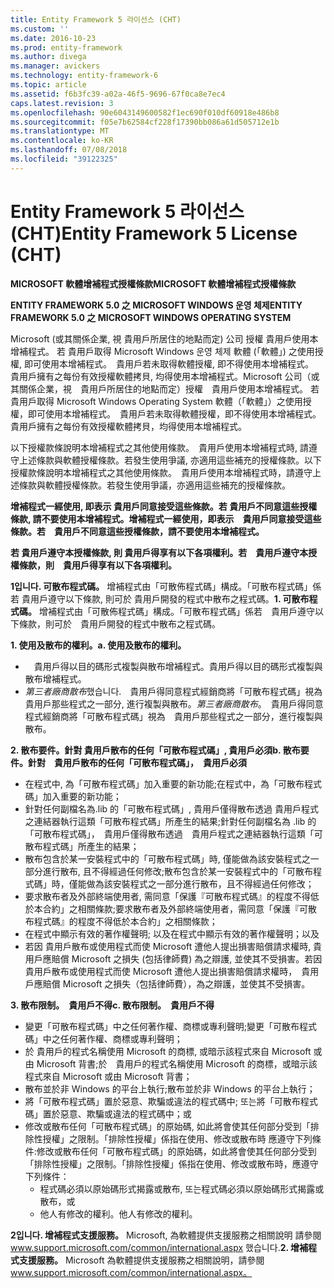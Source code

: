 ```yaml
---
title: Entity Framework 5 라이선스 (CHT)
ms.custom: ''
ms.date: 2016-10-23
ms.prod: entity-framework
ms.author: divega
ms.manager: avickers
ms.technology: entity-framework-6
ms.topic: article
ms.assetid: f6b3fc39-a02a-46f5-9696-67f0ca8e7ec4
caps.latest.revision: 3
ms.openlocfilehash: 90e6043149600582f1ec690f010df60918e486b8
ms.sourcegitcommit: f05e7b62584cf228f17390bb086a61d505712e1b
ms.translationtype: MT
ms.contentlocale: ko-KR
ms.lasthandoff: 07/08/2018
ms.locfileid: "39122325"
---
```

# <a name="entity-framework-5-license-cht"></a><span data-ttu-id="b9519-102">Entity Framework 5 라이선스 (CHT)</span><span class="sxs-lookup"><span data-stu-id="b9519-102">Entity Framework 5 License (CHT)</span></span>
<span data-ttu-id="b9519-103">**MICROSOFT 軟體增補程式授權條款**</span><span class="sxs-lookup"><span data-stu-id="b9519-103">**MICROSOFT 軟體增補程式授權條款**</span></span>

<span data-ttu-id="b9519-104">**ENTITY FRAMEWORK 5.0 之 MICROSOFT WINDOWS 운영 체제**</span><span class="sxs-lookup"><span data-stu-id="b9519-104">**ENTITY FRAMEWORK 5.0 之 MICROSOFT WINDOWS OPERATING SYSTEM**</span></span>

<span data-ttu-id="b9519-105">Microsoft (或其關係企業, 視 貴用戶所居住的地點而定) 公司 授權 貴用戶使用本增補程式。 若 貴用戶取得 Microsoft Windows 운영 체제 軟體 (「軟體」) 之使用授權, 即可使用本增補程式。　貴用戶若未取得軟體授權, 即不得使用本增補程式。　貴用戶擁有之每份有效授權軟體拷貝, 均得使用本增補程式。</span><span class="sxs-lookup"><span data-stu-id="b9519-105">Microsoft 公司（或其關係企業，視　貴用戶所居住的地點而定）授權　貴用戶使用本增補程式。 若　貴用戶取得 Microsoft Windows Operating System 軟體（「軟體」）之使用授權，即可使用本增補程式。　貴用戶若未取得軟體授權，即不得使用本增補程式。　貴用戶擁有之每份有效授權軟體拷貝，均得使用本增補程式。</span></span>

<span data-ttu-id="b9519-106">以下授權款條說明本增補程式之其他使用條款。　貴用戶使用本增補程式時, 請遵守上述條款與軟體授權條款。若發生使用爭議, 亦適用這些補充的授權條款。</span><span class="sxs-lookup"><span data-stu-id="b9519-106">以下授權款條說明本增補程式之其他使用條款。　貴用戶使用本增補程式時，請遵守上述條款與軟體授權條款。若發生使用爭議，亦適用這些補充的授權條款。</span></span>

<span data-ttu-id="b9519-107">**增補程式一經使用, 即表示 貴用戶同意接受這些條款。若 貴用戶不同意這些授權條款, 請不要使用本增補程式。**</span><span class="sxs-lookup"><span data-stu-id="b9519-107">**增補程式一經使用，即表示　貴用戶同意接受這些條款。若　貴用戶不同意這些授權條款，請不要使用本增補程式。**</span></span>

<span data-ttu-id="b9519-108">**若 貴用戶遵守本授權條款, 則 貴用戶得享有以下各項權利。**</span><span class="sxs-lookup"><span data-stu-id="b9519-108">**若　貴用戶遵守本授權條款，則　貴用戶得享有以下各項權利。**</span></span>

<span data-ttu-id="b9519-109">**1입니다. 可散布程式碼。** 增補程式由「可散佈程式碼」構成。「可散布程式碼」係若 貴用戶遵守以下條款, 則可於 貴用戶開發的程式中散布之程式碼。</span><span class="sxs-lookup"><span data-stu-id="b9519-109">**1. 可散布程式碼。** 增補程式由「可散佈程式碼」構成。「可散布程式碼」係若　貴用戶遵守以下條款，則可於　貴用戶開發的程式中散布之程式碼。</span></span>

<span data-ttu-id="b9519-110">**1. 使用及散布的權利。**</span><span class="sxs-lookup"><span data-stu-id="b9519-110">**a. 使用及散布的權利。**</span></span>

-   　<span data-ttu-id="b9519-111">貴用戶得以目的碼形式複製與散布增補程式。</span><span class="sxs-lookup"><span data-stu-id="b9519-111">貴用戶得以目的碼形式複製與散布增補程式。</span></span>
-   <span data-ttu-id="b9519-112">*第三者廠商散布*했습니다.　貴用戶得同意程式經銷商將「可散布程式碼」視為 貴用戶那些程式之一部分, 進行複製與散布。</span><span class="sxs-lookup"><span data-stu-id="b9519-112">*第三者廠商散布*。　貴用戶得同意程式經銷商將「可散布程式碼」視為　貴用戶那些程式之一部分，進行複製與散布。</span></span>

<span data-ttu-id="b9519-113">**2. 散布要件。針對 貴用戶散布的任何「可散布程式碼」, 貴用戶必須**</span><span class="sxs-lookup"><span data-stu-id="b9519-113">**b. 散布要件。針對　貴用戶散布的任何「可散布程式碼」，　貴用戶必須**</span></span>

-   <span data-ttu-id="b9519-114">在程式中, 為「可散布程式碼」加入重要的新功能;</span><span class="sxs-lookup"><span data-stu-id="b9519-114">在程式中，為「可散布程式碼」加入重要的新功能；</span></span>
-   <span data-ttu-id="b9519-115">針對任何副檔名為.lib 的「可散布程式碼」, 貴用戶僅得散布透過 貴用戶程式之連結器執行這類「可散布程式碼」所產生的結果;</span><span class="sxs-lookup"><span data-stu-id="b9519-115">針對任何副檔名為 .lib 的「可散布程式碼」，　貴用戶僅得散布透過　貴用戶程式之連結器執行這類「可散布程式碼」所產生的結果；</span></span>
-   <span data-ttu-id="b9519-116">散布包含於某一安裝程式中的「可散布程式碼」時, 僅能做為該安裝程式之一部分進行散布, 且不得經過任何修改;</span><span class="sxs-lookup"><span data-stu-id="b9519-116">散布包含於某一安裝程式中的「可散布程式碼」時，僅能做為該安裝程式之一部分進行散布，且不得經過任何修改；</span></span>
-   <span data-ttu-id="b9519-117">要求散布者及外部終端使用者, 需同意「保護『可散布程式碼』的程度不得低於本合約」之相關條款;</span><span class="sxs-lookup"><span data-stu-id="b9519-117">要求散布者及外部終端使用者，需同意「保護『可散布程式碼』的程度不得低於本合約」之相關條款；</span></span>
-   <span data-ttu-id="b9519-118">在程式中顯示有效的著作權聲明; 以及</span><span class="sxs-lookup"><span data-stu-id="b9519-118">在程式中顯示有效的著作權聲明；以及</span></span>
-   <span data-ttu-id="b9519-119">若因 貴用戶散布或使用程式而使 Microsoft 遭他人提出損害賠償請求權時, 貴用戶應賠償 Microsoft 之損失 (包括律師費) 為之辯護, 並使其不受損害。</span><span class="sxs-lookup"><span data-stu-id="b9519-119">若因　貴用戶散布或使用程式而使 Microsoft 遭他人提出損害賠償請求權時，　貴用戶應賠償 Microsoft 之損失（包括律師費），為之辯護，並使其不受損害。</span></span>

<span data-ttu-id="b9519-120">**3. 散布限制。　貴用戶不得**</span><span class="sxs-lookup"><span data-stu-id="b9519-120">**c. 散布限制。　貴用戶不得**</span></span>

-   <span data-ttu-id="b9519-121">變更「可散布程式碼」中之任何著作權、商標或專利聲明;</span><span class="sxs-lookup"><span data-stu-id="b9519-121">變更「可散布程式碼」中之任何著作權、商標或專利聲明；</span></span>
-   <span data-ttu-id="b9519-122">於 貴用戶的程式名稱使用 Microsoft 的商標, 或暗示該程式來自 Microsoft 或由 Microsoft 背書;</span><span class="sxs-lookup"><span data-stu-id="b9519-122">於　貴用戶的程式名稱使用 Microsoft 的商標，或暗示該程式來自 Microsoft 或由 Microsoft 背書；</span></span>
-   <span data-ttu-id="b9519-123">散布並於非 Windows 的平台上執行;</span><span class="sxs-lookup"><span data-stu-id="b9519-123">散布並於非 Windows 的平台上執行；</span></span>
-   <span data-ttu-id="b9519-124">將「可散布程式碼」置於惡意、欺騙或違法的程式碼中; 또는</span><span class="sxs-lookup"><span data-stu-id="b9519-124">將「可散布程式碼」置於惡意、欺騙或違法的程式碼中；或</span></span>
-   <span data-ttu-id="b9519-125">修改或散布任何「可散布程式碼」的原始碼, 如此將會使其任何部分受到「排除性授權」之限制。「排除性授權」係指在使用、修改或散布時 應遵守下列條件:</span><span class="sxs-lookup"><span data-stu-id="b9519-125">修改或散布任何「可散布程式碼」的原始碼，如此將會使其任何部分受到「排除性授權」之限制。「排除性授權」係指在使用、修改或散布時，應遵守下列條件：</span></span>
    -   <span data-ttu-id="b9519-126">程式碼必須以原始碼形式揭露或散布, 또는</span><span class="sxs-lookup"><span data-stu-id="b9519-126">程式碼必須以原始碼形式揭露或散布，或</span></span>
    -   <span data-ttu-id="b9519-127">他人有修改的權利。</span><span class="sxs-lookup"><span data-stu-id="b9519-127">他人有修改的權利。</span></span>

<span data-ttu-id="b9519-128">**2입니다. 增補程式支援服務。** Microsoft, 為軟體提供支援服務之相關說明 請參閱 www.support.microsoft.com/common/international.aspx 했습니다.</span><span class="sxs-lookup"><span data-stu-id="b9519-128">**2. 增補程式支援服務。** Microsoft 為軟體提供支援服務之相關說明，請參閱 www.support.microsoft.com/common/international.aspx。</span></span>
